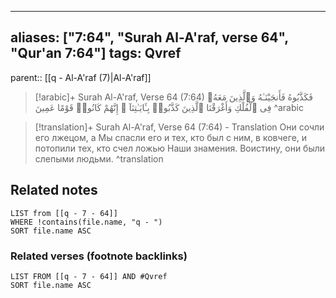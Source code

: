 
---
aliases: ["7:64", "Surah Al-A'raf, verse 64", "Qur'an 7:64"]
tags: Qvref
---

parent:: [[q - Al-A'raf (7)|Al-A'raf]]

> [!arabic]+ Surah Al-A'raf, Verse 64 (7:64)
> <span class="quran-arabic">فَكَذَّبُوهُ فَأَنجَيْنَـٰهُ وَٱلَّذِينَ مَعَهُۥ فِى ٱلْفُلْكِ وَأَغْرَقْنَا ٱلَّذِينَ كَذَّبُوا۟ بِـَٔايَـٰتِنَآ ۚ إِنَّهُمْ كَانُوا۟ قَوْمًا عَمِينَ</span>
^arabic

> [!translation]+ Surah Al-A'raf, Verse 64 (7:64) - Translation
> Они сочли его лжецом, а Мы спасли его и тех, кто был с ним, в ковчеге, и потопили тех, кто счел ложью Наши знамения. Воистину, они были слепыми людьми.
^translation



## Related notes
```dataview
LIST from [[q - 7 - 64]]
WHERE !contains(file.name, "q - ")
SORT file.name ASC
```

### Related verses (footnote backlinks)
```dataview
LIST FROM [[q - 7 - 64]] AND #Qvref
SORT file.name ASC
```

